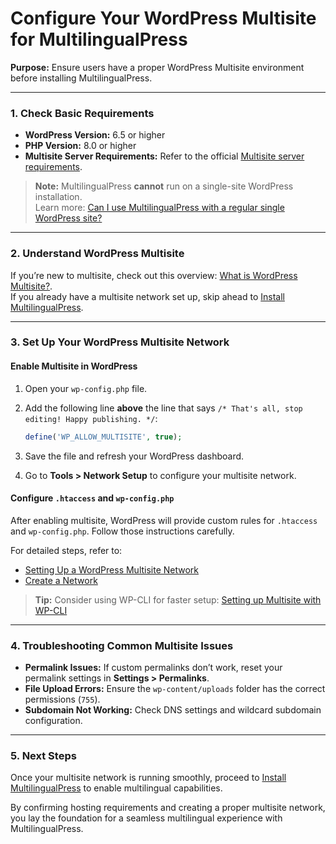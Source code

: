 # Configure Your WordPress Multisite for MultilingualPress

**Purpose:** Ensure users have a proper WordPress Multisite environment before installing MultilingualPress.

---

### 1. Check Basic Requirements

- **WordPress Version:** 6.5 or higher  
- **PHP Version:** 8.0 or higher  
- **Multisite Server Requirements:** Refer to the official [Multisite server requirements](https://developer.wordpress.org/advanced-administration/multisite/prepare-network/#server-requirements).

> **Note:** MultilingualPress **cannot** run on a single-site WordPress installation.  
> Learn more: [Can I use MultilingualPress with a regular single WordPress site?](#)

---

### 2. Understand WordPress Multisite

If you’re new to multisite, check out this overview: [What is WordPress Multisite?](https://learn.wordpress.org/lesson/what-is-wordpress-multisite/).  
If you already have a multisite network set up, skip ahead to [Install MultilingualPress](#).

---

### 3. Set Up Your WordPress Multisite Network

#### **Enable Multisite in WordPress**

1. Open your `wp-config.php` file.  
2. Add the following line **above** the line that says `/* That's all, stop editing! Happy publishing. */`:
   
   ```php
   define('WP_ALLOW_MULTISITE', true);
   ```

3. Save the file and refresh your WordPress dashboard.  
4. Go to **Tools > Network Setup** to configure your multisite network.

#### **Configure `.htaccess` and `wp-config.php`**

After enabling multisite, WordPress will provide custom rules for `.htaccess` and `wp-config.php`. Follow those instructions carefully.

For detailed steps, refer to:
- [Setting Up a WordPress Multisite Network](https://learn.wordpress.org/lesson/setting-up-a-wordpress-multisite-network/)  
- [Create a Network](https://developer.wordpress.org/advanced-administration/multisite/create-network/)

> **Tip:** Consider using WP-CLI for faster setup: [Setting up Multisite with WP-CLI](#)

---

### 4. Troubleshooting Common Multisite Issues

- **Permalink Issues:** If custom permalinks don’t work, reset your permalink settings in **Settings > Permalinks**.
- **File Upload Errors:** Ensure the `wp-content/uploads` folder has the correct permissions (`755`).
- **Subdomain Not Working:** Check DNS settings and wildcard subdomain configuration.

---

### 5. Next Steps

Once your multisite network is running smoothly, proceed to [Install MultilingualPress](#) to enable multilingual capabilities.

By confirming hosting requirements and creating a proper multisite network, you lay the foundation for a seamless multilingual experience with MultilingualPress.

